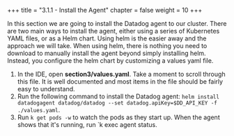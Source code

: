 +++
title = "3.1.1 - Install the Agent"
chapter = false
weight = 10
+++


In this section we are going to install the Datadog agent to our cluster. There are two main ways to install the agent, either using a series of Kubernetes YAML files, or as a Helm chart. Using helm is the easier away and the approach we will take. When using helm, there is nothing you need to download to manually install the agent beyond simply installing helm. Instead, you configure the helm chart by customizing a values yaml file. 

1.  In the IDE, open **section3/values.yaml**. Take a moment to scroll through this file. It is well documented and most items in the file should be fairly easy to understand. 
2.  Run the following command to install the Datadog agent: `helm install datadogagent datadog/datadog --set datadog.apiKey=$DD_API_KEY -f ./values.yaml`.
3.  Run `k get pods -w` to watch the pods as they start up. When the agent shows that it's running, run `k exec <name of agent pod>  agent status.